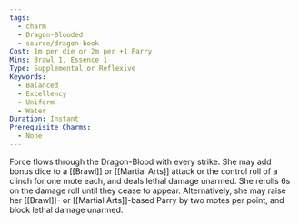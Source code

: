 ```yaml
---
tags:
  - charm
  - Dragon-Blooded
  - source/dragon-book
Cost: 1m per die or 2m per +1 Parry
Mins: Brawl 1, Essence 1
Type: Supplemental or Reflexive
Keywords:
  - Balanced
  - Excellency
  - Uniform
  - Water
Duration: Instant
Prerequisite Charms:
  - None
---
```

Force flows through the Dragon-Blood with every strike. She may add bonus dice to a [[Brawl]] or [[Martial Arts]] attack or the control roll of a clinch for one mote each, and deals lethal damage unarmed. She rerolls 6s on the damage roll until they cease to appear. Alternatively, she may raise her [[Brawl]]- or [[Martial Arts]]-based Parry by two motes per point, and block lethal damage unarmed.